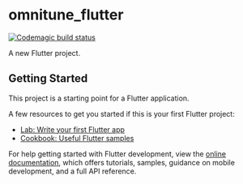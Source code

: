 # omnitune_flutter
[![Codemagic build status](https://api.codemagic.io/apps/67a57a287787c05d783b74c4/67a57a287787c05d783b74c3/status_badge.svg)](https://codemagic.io/app/67a57a287787c05d783b74c4/67a57a287787c05d783b74c3/latest_build)

A new Flutter project.

## Getting Started

This project is a starting point for a Flutter application.

A few resources to get you started if this is your first Flutter project:

- [Lab: Write your first Flutter app](https://docs.flutter.dev/get-started/codelab)
- [Cookbook: Useful Flutter samples](https://docs.flutter.dev/cookbook)

For help getting started with Flutter development, view the
[online documentation](https://docs.flutter.dev/), which offers tutorials,
samples, guidance on mobile development, and a full API reference.
